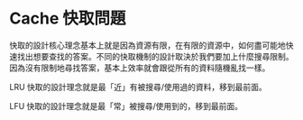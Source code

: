 # Cache 快取問題

快取的設計核心理念基本上就是因為資源有限，在有限的資源中，如何盡可能地快速找出想要查找的答案。不同的快取機制的設計取決於我們要加上什麼搜尋限制。因為沒有限制地尋找答案，基本上效率就會跟從所有的資料隨機亂找一樣。

LRU 快取的設計理念就是最「近」有被搜尋/使用過的資料，移到最前面。

LFU 快取的設計理念就是最「常」被搜尋/使用到的，移到最前面。

